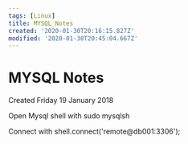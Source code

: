 ```yaml
---
tags: [Linux]
title: MYSQL_Notes
created: '2020-01-30T20:16:15.827Z'
modified: '2020-01-30T20:45:04.667Z'
---
```


# MYSQL Notes
Created Friday 19 January 2018

Open Mysql shell with sudo mysqlsh

Connect with 
shell.connect('remote@db001:3306');

